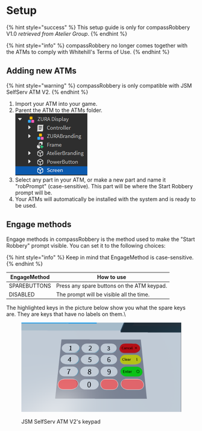 # Setup

{% hint style="success" %}
This setup guide is only for compassRobbery V1.0 _retrieved from Atelier Group_.
{% endhint %}

{% hint style="info" %}
compassRobbery no longer comes together with the ATMs to comply with Whitehill's Terms of Use.
{% endhint %}

## Adding new ATMs

{% hint style="warning" %}
compassRobbery is only compatible with JSM SelfServ ATM V2.
{% endhint %}

1. Import your ATM into your game.
2. Parent the ATM to the ATMs folder.\
   ![](<../.gitbook/assets/image (4).png>)
3. Select any part in your ATM, or make a new part and name it "robPrompt" (case-sensitive). This part will be where the Start Robbery prompt will be.
4. Your ATMs will automatically be installed with the system and is ready to be used.

## Engage methods

Engage methods in compassRobbery is the method used to make the "Start Robbery" prompt visible. You can set it to the following choices:

{% hint style="info" %}
Keep in mind that EngageMethod is case-sensitive.
{% endhint %}

| EngageMethod | How to use                                 |
| ------------ | ------------------------------------------ |
| SPAREBUTTONS | Press any spare buttons on the ATM keypad. |
| DISABLED     | The prompt will be visible all the time.   |

The highlighted keys in the picture below show you what the spare keys are. They are keys that have no labels on them.\


<figure><img src="../.gitbook/assets/image (3) (1) (1).png" alt="" width="563"><figcaption><p>JSM SelfServ ATM V2's keypad</p></figcaption></figure>

